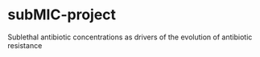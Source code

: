 # subMIC-project
Sublethal antibiotic concentrations as drivers of the evolution of antibiotic resistance
